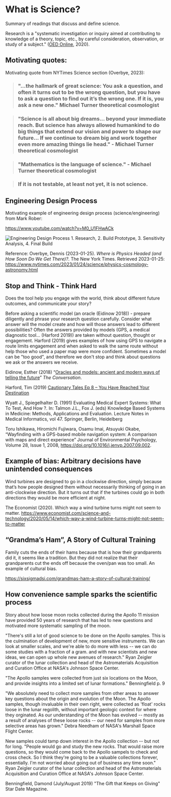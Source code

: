 # What is Science?

Summary of readings that discuss and define science.

Research is a "systematic investigation or inquiry aimed at contributing to knowledge of a theory, topic, etc., by careful consideration, observation, or study of a subject." ([OED Online](https://www-oed-com.srv-proxy2.library.tamu.edu/view/Entry/163432?rskey=sD70JD&amp;result=1), 2020). 

## Motivating quotes:

Motivating quote from NYTimes Science section (Overbye, 2023): 

> ### "…the hallmark of great science: You ask a question, and often it turns out to be the wrong question, but you have to ask a question to find out it’s the wrong one. If it is, you ask a new one." Michael Turner theoretical cosmologist

> ### "Science is all about big dreams... beyond your immediate reach. But science has always allowed humankind to do big things that extend our vision and power to shape our future... If we continue to dream big and work together even more amazing things lie head." - Michael Turner theoretical cosmologist

> ### "Mathematics is the language of science." - Michael Turner theoretical cosmologist 

> ### If it is not testable, at least not yet, it is not science.

## Engineering Design Process
Motivating example of engineering design process (science/engineering) from Mark Rober:

https://www.youtube.com/watch?v=M0_U1FHwACk

![Engineering Design Process 1. Research, 2. Build Prototype, 3. Sensitivity Analysis, 4. Final Build](https://raw.githubusercontent.com/npr99/URSC645/main/.github/images/Rober2019_RockSkipRobotYouTubeT2M26S.png)


Reference:
Overbye, Dennis (2023-01-25). *Where is Physics Headed (and How Soon Do We Get There)?*. The New York Times. Retrieved 2023-01-25: https://www.nytimes.com/2023/01/24/science/physics-cosmology-astronomy.html 


## Stop and Think - Think Hard

Does the tool help you engage with the world, think about different future outcomes, and communicate your story?

Before asking a scientific model (an oracle (Eidinow 2018)) - prepare diligently and phrase your research question carefully. Consider what answer will the model create and how will those answers lead to different possibilities? Often the answers provided by models (GPS, a medical diagnostic tool... (Harford 2019)) are taken without question, thought or engagement. Harford (2019) gives examples of how using GPS to navigate a route limits engagement and when asked to walk the same route without help those who used a paper map were more confident. Sometimes a model can be "too good", and therefore we don't stop and think about questions we ask or the answers we receive.

Eidinow, Esther (2018)  “[Oracles and models: ancient and modern ways of telling the future](https://theconversation.com/oracles-and-models-ancient-and-modern-ways-of-telling-the-future-90124)” _The Conversation_.

Harford, Tim (2019) [Cautionary Tales Ep 8 – You Have Reached Your Destination](https://timharford.com/2019/12/cautionary-tales-ep-8-you-have-reached-your-desination/)

Wyatt J., Spiegelhalter D. (1991) Evaluating Medical Expert Systems: What To Test, And How ?. In: Talmon J.L., Fox J. (eds) Knowledge Based Systems in Medicine: Methods, Applications and Evaluation. Lecture Notes in Medical Informatics, vol 47. Springer, Berlin, Heidelberg

Toru Ishikawa, Hiromichi Fujiwara, Osamu Imai, Atsuyuki Okabe, “Wayfinding with a GPS-based mobile navigation system: A comparison with maps and direct experience” Journal of Environmental Psychology, Volume 28, Issue 1, 2008, https://doi.org/10.1016/j.jenvp.2007.09.002.

## Example of bias: Arbitrary decisions have unintended consequences

Wind turbines are designed to go in a clockwise direction, simply because that’s how people designed them without necessarily thinking of going in an anti-clockwise direction. But it turns out that if the turbines could go in both directions they would be more efficient at night.

The Economist (2020). Which way a wind turbine turns might not seem to matter. https://www.economist.com/science-and-technology/2020/05/14/which-way-a-wind-turbine-turns-might-not-seem-to-matter

## “Grandma’s Ham”, A Story of Cultural Training

Family cuts the ends of their hams because that is how their grandparents did it, it seems like a tradition. But they did not realize that their grandparents cut the ends off because the oven/pan was too small. An example of cultural bias.

https://sixsigmadsi.com/grandmas-ham-a-story-of-cultural-training/

## How convenience sample sparks the scientific process 
Story about how loose moon rocks collected during the Apollo 11 mission have provided 50 years of research that has led to new questions and motivated more systematic sampling of the moon.

"There's still a lot of good science to be done on the Apollo samples. This is the culmination of development of new, more sensitive instruments. We can look at smaller scales, and we're able to do more with less -- we can do some studies with a fraction of a gram. and with new scientists and new ideas, we can open up whole new avenues of research." Ryan Zeigler curator of the lunar collection and head of the Astromaterials Acquisition and Curation Office at NASA's Johnson Space Center.

"The Apollo samples were collected from just six locations on the Moon, and provide insights into a limited set of lunar formations." Benningfield p. 9

"We absolutely need to collect more samples from other areas to answer key questions about the origin and evolution of the Moon. The Apollo samples, though invaluable in their own right, were collected as 'float' rocks loose in the lunar regolith, without important geologic context for where they orginated. As our understanding of the Moon has evolved -- mostly as a result of analyses of these loose rocks -- our need for samples from more selective areas has grown." Debra Needham of NASA's Marshall Space Flight Center.

New samples could tamp down interest in the Apollo collection -- but not for long. "People would go and study the new rocks. That would raise more questions, so they would come back to the Apollo sampels to check and cross check. So I think they're going to be a valuable collections forever, essentially. I'm not worried about going out of business any time soon." Ryan Zeigler curator of the lunar collection and head of the Astromaterials Acquisition and Curation Office at NASA's Johnson Space Center.

Benningfield, Damond (July/August 2019) "The Gift that Keeps on Giving" Star Date Magazine.